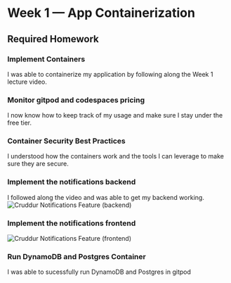 # Week 1 — App Containerization

## Required Homework

### Implement Containers
I was able to containerize my application by following along the Week 1 lecture video.

### Monitor gitpod and codespaces pricing
I now know how to keep track of my usage and make sure I stay under the free tier.

### Container Security Best Practices
I understood how the containers work and the tools I can leverage to make sure they are secure.

### Implement the notifications backend

I followed along the video and was able to get my backend working.
![Cruddur Notifications Feature (backend)](assets/notifications_backend.png)

### Implement the notifications frontend

![Cruddur Notifications Feature (frontend)](assets/notifications_frontend.png)

### Run DynamoDB and Postgres Container

I was able to sucessfully run DynamoDB and Postgres in gitpod
